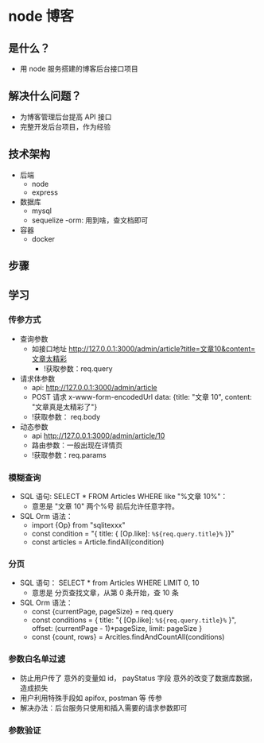 # node 博客

## 是什么？

- 用 node 服务搭建的博客后台接口项目

## 解决什么问题？

- 为博客管理后台提高 API 接口
- 完整开发后台项目，作为经验

## 技术架构

- 后端
  - node
  - express
- 数据库
  - mysql
  - sequelize -orm: 用到啥，查文档即可
- 容器
  - docker

## 步骤

## 学习

### 传参方式

- 查询参数
  - 如接口地址 http://127.0.0.1:3000/admin/article?title=文章10&content=文章太精彩
    - !获取参数：req.query
- 请求体参数
  - api: http://127.0.0.1:3000/admin/article
  - POST 请求 x-www-form-encodedUrl data: {title: "文章 10", content: "文章真是太精彩了"}
  - !获取参数： req.body
- 动态参数
  - api http://127.0.0.1:3000/admin/article/10
  - 路由参数：一般出现在详情页
  - !获取参数：req.params

### 模糊查询

- SQL 语句: SELECT \* FROM Articles WHERE like "%文章 10%"：
  - 意思是 "文章 10" 两个%号 前后允许任意字符。
- SQL Orm 语法：
  - import {Op} from "sqlitexxx"
  - const condition = "{ title: { [Op.like]: `%${req.query.title}%` }}"
  - const articles = Article.findAll(condition)

### 分页

- SQL 语句： SELECT \* from Articles WHERE LIMIT 0, 10
  - 意思是 分页查找文章，从第 0 条开始，查 10 条
- SQL Orm 语法：
  - const {currentPage, pageSize} = req.query
  - const conditions = {
    title: "{ [Op.like]: `%${req.query.title}%` }",
    offset: (currentPage - 1)\*pageSize,
    limit: pageSize
    }
  - const {count, rows} = Arcitles.findAndCountAll(conditions)

### 参数白名单过滤

- 防止用户传了 意外的变量如 id， payStatus 字段 意外的改变了数据库数据，造成损失
- 用户利用特殊手段如 apifox, postman 等 传参
- 解决办法：后台服务只使用和插入需要的请求参数即可

### 参数验证
